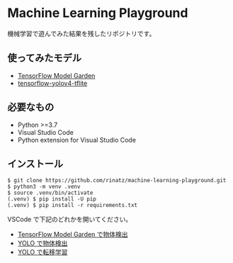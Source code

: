 # Machine Learning Playground

機械学習で遊んでみた結果を残したリポジトリです。

## 使ってみたモデル

- [TensorFlow Model Garden](https://github.com/tensorflow/models)
- [tensorflow-yolov4-tflite](https://github.com/hunglc007/tensorflow-yolov4-tflite)

## 必要なもの

- Python >=3.7
- Visual Studio Code
- Python extension for Visual Studio Code

## インストール

```shell
$ git clone https://github.com/rinatz/machine-learning-playground.git
$ python3 -m venv .venv
$ source .venv/bin/activate
(.venv) $ pip install -U pip
(.venv) $ pip install -r requirements.txt
```

VSCode で下記のどれかを開いてください。

- [TensorFlow Model Garden で物体検出](object_detection.ipynb)
- [YOLO で物体検出](yolo.ipynb)
- [YOLO で転移学習](transfer_learning.ipynb)
